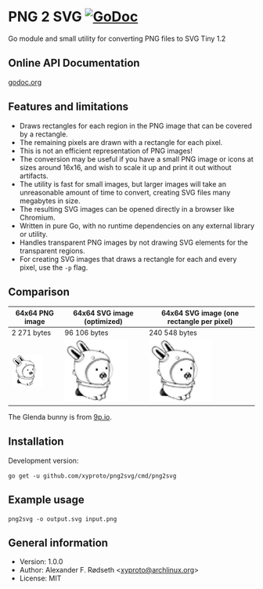 # PNG 2 SVG [![GoDoc](https://godoc.org/github.com/xyproto/png2svg?status.svg)](http://godoc.org/github.com/xyproto/png2svg)

Go module and small utility for converting PNG files to SVG Tiny 1.2

## Online API Documentation

[godoc.org](http://godoc.org/github.com/xyproto/png2svg)

## Features and limitations

* Draws rectangles for each region in the PNG image that can be covered by a rectangle.
* The remaining pixels are drawn with a rectangle for each pixel.
* This is not an efficient representation of PNG images!
* The conversion may be useful if you have a small PNG image or icons at sizes around 16x16, and wish to scale it up and print it out without artifacts.
* The utility is fast for small images, but larger images will take an unreasonable amount of time to convert, creating SVG files many megabytes in size.
* The resulting SVG images can be opened directly in a browser like Chromium.
* Written in pure Go, with no runtime dependencies on any external library or utility.
* Handles transparent PNG images by not drawing SVG elements for the transparent regions.
* For creating SVG images that draws a rectangle for each and every pixel, use the `-p` flag.

## Comparison

| 64x64 PNG image      | 64x64 SVG image (optimized) | 64x64 SVG image (one rectangle per pixel) |
| -------------------- | --------------------------- | ----------------------------------------- |
| 2 271 bytes          | 96 106 bytes                | 240 548 bytes                             |
| ![png](img/acme.png) | ![png](img/acme.svg)        | ![png](img/acme_singlepixel.svg)          |

The Glenda bunny is from [9p.io](https://9p.io/plan9/glenda.html).

## Installation

Development version:

    go get -u github.com/xyproto/png2svg/cmd/png2svg

## Example usage

    png2svg -o output.svg input.png

## General information

* Version: 1.0.0
* Author: Alexander F. Rødseth &lt;xyproto@archlinux.org&gt;
* License: MIT
